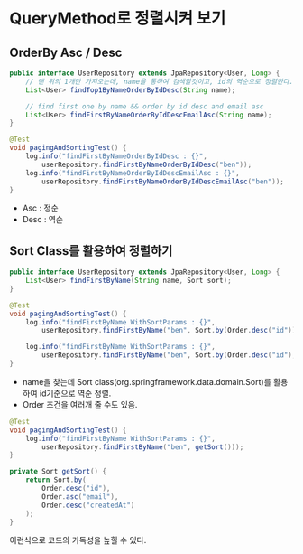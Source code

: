 # QueryMethod로 정렬시켜 보기

## OrderBy Asc / Desc

```java
public interface UserRepository extends JpaRepository<User, Long> {
    // 맨 위의 1개만 가져오는데, name을 통하여 검색할것이고, id의 역순으로 정렬한다.
    List<User> findTop1ByNameOrderByIdDesc(String name); 

    // find first one by name && order by id desc and email asc
    List<User> findFirstByNameOrderByIdDescEmailAsc(String name);
}

@Test
void pagingAndSortingTest() {
    log.info("findFirstByNameOrderByIdDesc : {}", 
        userRepository.findFirstByNameOrderByIdDesc("ben"));
    log.info("findFirstByNameOrderByIdDescEmailAsc : {}", 
        userRepository.findFirstByNameOrderByIdDescEmailAsc("ben"));
}
```

- Asc : 정순
- Desc : 역순

## Sort Class를 활용하여 정렬하기

```java
public interface UserRepository extends JpaRepository<User, Long> {
    List<User> findFirstByName(String name, Sort sort);
}

@Test
void pagingAndSortingTest() {
    log.info("findFirstByName WithSortParams : {}",
        userRepository.findFirstByName("ben", Sort.by(Order.desc("id"))));

    log.info("findFirstByName WithSortParams : {}", 
        userRepository.findFirstByName("ben", Sort.by(Order.desc("id"), Order.asc("email"))));
}
```

- name을 찾는데 Sort class(org.springframework.data.domain.Sort)를 활용하여 id기준으로 역순 정렬.
- Order 조건을 여러개 줄 수도 있음.

```java
@Test
void pagingAndSortingTest() {
    log.info("findFirstByName WithSortParams : {}",
        userRepository.findFirstByName("ben", getSort()));
}

private Sort getSort() {
    return Sort.by(
        Order.desc("id"),
        Order.asc("email"),
        Order.desc("createdAt")
    );
}
```

이런식으로 코드의 가독성을 높힐 수 있다.
